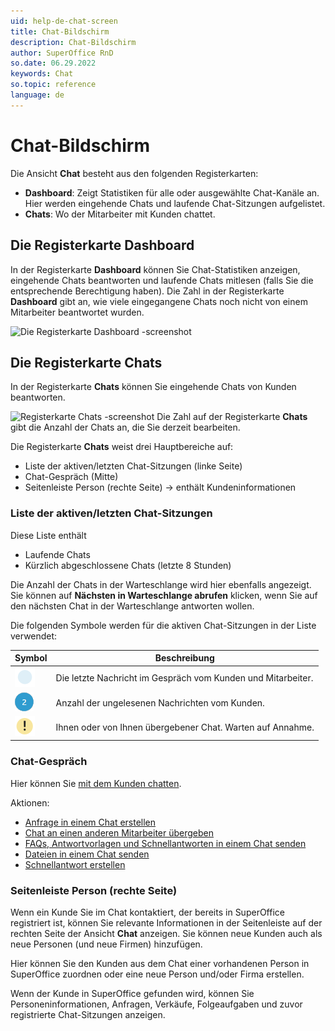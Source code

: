 ```yaml
---
uid: help-de-chat-screen
title: Chat-Bildschirm
description: Chat-Bildschirm
author: SuperOffice RnD
so.date: 06.29.2022
keywords: Chat
so.topic: reference
language: de
---
```


# Chat-Bildschirm

Die Ansicht **Chat** besteht aus den folgenden Registerkarten:

* **Dashboard**: Zeigt Statistiken für alle oder ausgewählte Chat-Kanäle an. Hier werden eingehende Chats und laufende Chat-Sitzungen aufgelistet.
* **Chats**: Wo der Mitarbeiter mit Kunden chattet.

## Die Registerkarte Dashboard

In der Registerkarte **Dashboard** können Sie Chat-Statistiken anzeigen, eingehende Chats beantworten und laufende Chats mitlesen (falls Sie die entsprechende Berechtigung haben). Die Zahl in der Registerkarte **Dashboard** gibt an, wie viele eingegangene Chats noch nicht von einem Mitarbeiter beantwortet wurden.

![Die Registerkarte Dashboard -screenshot][img1]

## Die Registerkarte Chats

In der Registerkarte **Chats** können Sie eingehende Chats von Kunden beantworten.

![Registerkarte Chats -screenshot][img5] Die Zahl auf der Registerkarte **Chats** gibt die Anzahl der Chats an, die Sie derzeit bearbeiten.

Die Registerkarte **Chats** weist drei Hauptbereiche auf:

* Liste der aktiven/letzten Chat-Sitzungen (linke Seite)
* Chat-Gespräch (Mitte)
* Seitenleiste Person (rechte Seite) → enthält Kundeninformationen

### Liste der aktiven/letzten Chat-Sitzungen

Diese Liste enthält

* Laufende Chats
* Kürzlich abgeschlossene Chats (letzte 8 Stunden)

Die Anzahl der Chats in der Warteschlange wird hier ebenfalls angezeigt. Sie können auf **Nächsten in Warteschlange abrufen** klicken, wenn Sie auf den nächsten Chat in der Warteschlange antworten wollen.

Die folgenden Symbole werden für die aktiven Chat-Sitzungen in der Liste verwendet:

| Symbol | Beschreibung |
|---|---|
| ![Symbol][img2] | Die letzte Nachricht im Gespräch vom Kunden und Mitarbeiter. |
| ![Symbol][img3] | Anzahl der ungelesenen Nachrichten vom Kunden. |
| ![Symbol][img4] | Ihnen oder von Ihnen übergebener Chat. Warten auf Annahme. |

### Chat-Gespräch

Hier können Sie [mit dem Kunden chatten][6].

Aktionen:

* [Anfrage in einem Chat erstellen][1]
* [Chat an einen anderen Mitarbeiter übergeben][2]
* [FAQs, Antwortvorlagen und Schnellantworten in einem Chat senden][3]
* [Dateien in einem Chat senden][4]
* [Schnellantwort erstellen][5]

### Seitenleiste Person (rechte Seite)

Wenn ein Kunde Sie im Chat kontaktiert, der bereits in SuperOffice registriert ist, können Sie relevante Informationen in der Seitenleiste auf der rechten Seite der Ansicht **Chat** anzeigen. Sie können neue Kunden auch als neue Personen (und neue Firmen) hinzufügen.

Hier können Sie den Kunden aus dem Chat einer vorhandenen Person in SuperOffice zuordnen oder eine neue Person und/oder Firma erstellen.

Wenn der Kunde in SuperOffice gefunden wird, können Sie Personeninformationen, Anfragen, Verkäufe, Folgeaufgaben und zuvor registrierte Chat-Sitzungen anzeigen.

<!-- Referenced links -->
[1]: ../create-request.md
[2]: ../transfer-to-agent.md
[3]: ../send-faq-or-reply-template.md
[4]: ../send-files.md
[5]: ../create-quick-reply.md
[6]: ../respond.md

<!-- Referenced images -->
[img1]: media/chat-tabs.png
[img5]: media/chat-tab-chats.png
[img2]: ../../../../../common/icons/chat-status-light-blue-h32.png
[img4]: ../../../../../common/icons/exclamation-h32.png
[img3]: ../../../../media/icons/chat-last-customer-unanswered.png
